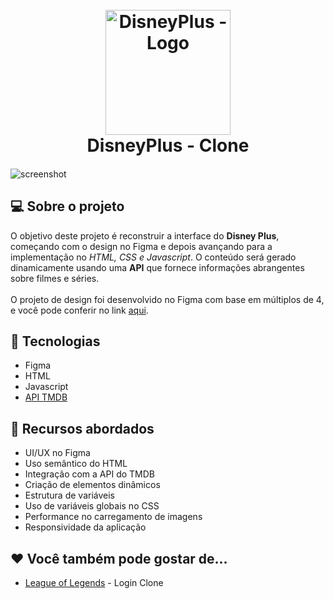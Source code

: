 <h1 align="center">
  <br>
  <a href="http://www.amitmerchant.com/electron-markdownify"><img src="https://www.leagueoflegends.com/static/logo-1200-04b3cefafba917c9c571f9244fd28a1e.png" alt="DisneyPlus - Logo" width="200"></a>
  <br>
  DisneyPlus - Clone
  <br>
</h1>

<h4 align="center"></h4>

![screenshot](https://github.com/kaiawerb/DisneyPlus/assets/30848004/288f078c-bd5d-4192-a2e1-f8c0f1141827)

## 💻 Sobre o projeto

<p>
O objetivo deste projeto é reconstruir a interface do <strong>Disney Plus</strong>, começando com o design no Figma e depois avançando para a implementação no <i>HTML, CSS e Javascript</i>. O conteúdo será gerado dinamicamente usando uma <strong>API</strong> que fornece informações abrangentes sobre filmes e séries.
<br><br>
O projeto de design foi desenvolvido no Figma com base em múltiplos de 4, e você pode conferir no link <a href="https://www.figma.com/file/tUAxTkKchAoyG8ojiGdnQX/Disney%2B---Clone?type=design&node-id=1%3A64&mode=design&t=3Celj0A3exglaljx-1" target="_blank">aqui</a>.
</p>

## 🚀 Tecnologias

* Figma
* HTML
* Javascript
* <a href="https://www.themoviedb.org/documentation/api" target="_blank">API TMDB</a>

## 📔 Recursos abordados

* UI/UX no Figma
* Uso semântico do HTML
* Integração com a API do TMDB
* Criação de elementos dinâmicos
* Estrutura de variáveis
* Uso de variáveis globais no CSS
* Performance no carregamento de imagens
* Responsividade da aplicação

## ❤ Você também pode gostar de...

- [League of Legends](https://github.com/kaiawerb/leagueoflegends-login) - Login Clone
